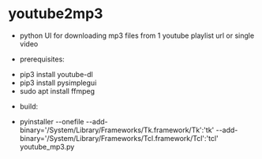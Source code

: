# youtube2mp3
* python UI for downloading mp3 files from 1 youtube playlist url or single video

* prerequisites:
- pip3 install youtube-dl
- pip3 install pysimplegui
- sudo apt install ffmpeg

* build:
- pyinstaller --onefile --add-binary='/System/Library/Frameworks/Tk.framework/Tk':'tk' --add-binary='/System/Library/Frameworks/Tcl.framework/Tcl':'tcl' youtube_mp3.py
